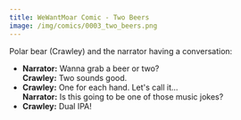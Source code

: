 ```yaml
---
title: WeWantMoar Comic - Two Beers
image: /img/comics/0003_two_beers.png
---
```

Polar bear (Crawley) and the narrator having a conversation:

- **Narrator:** Wanna grab a beer or two?  \
  **Crawley:** Two sounds good.
- **Crawley:** One for each hand. Let's call it...  \
  **Narrator:** Is this going to be one of those music jokes?
- **Crawley:** Dual IPA!